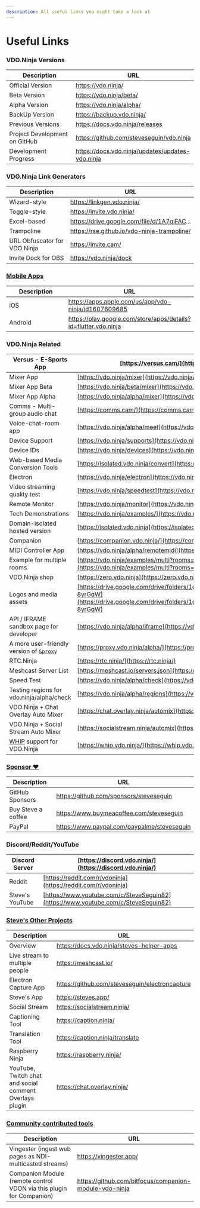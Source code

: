 ```yaml
---
description: All useful links you might take a look at
---
```


# Useful Links

### VDO.Ninja Versions

<table data-header-hidden><thead><tr><th width="323">Description</th><th>URL</th></tr></thead><tbody><tr><td>Official Version</td><td><a href="https://vdo.ninja/">https://vdo.ninja/</a></td></tr><tr><td>Beta Version</td><td><a href="https://vdo.ninja/beta/">https://vdo.ninja/beta/</a></td></tr><tr><td>Alpha Version</td><td><a href="https://vdo.ninja/alpha/">https://vdo.ninja/alpha/</a></td></tr><tr><td>BackUp Version</td><td><a href="https://backup.vdo.ninja/">https://backup.vdo.ninja/</a></td></tr><tr><td>Previous Versions</td><td><a href="https://docs.vdo.ninja/releases">https://docs.vdo.ninja/releases</a></td></tr><tr><td>Project Development on GitHub</td><td><a href="https://github.com/steveseguin/vdo.ninja">https://github.com/steveseguin/vdo.ninja</a></td></tr><tr><td>Development Progress</td><td><a href="https://docs.vdo.ninja/updates/updates-vdo.ninja">https://docs.vdo.ninja/updates/updates-vdo.ninja</a></td></tr></tbody></table>

### VDO.Ninja Link Generators

<table data-header-hidden><thead><tr><th width="291">Description</th><th>URL</th></tr></thead><tbody><tr><td>Wizard-style</td><td><a href="https://linkgen.vdo.ninja/">https://linkgen.vdo.ninja/</a></td></tr><tr><td>Toggle-style</td><td><a href="https://invite.vdo.ninja/">https://invite.vdo.ninja/</a></td></tr><tr><td>Excel-based</td><td><a href="https://drive.google.com/file/d/1A7qiFACoCxk9J-uTv9yyZa5yQWzFol8l/view">https://drive.google.com/file/d/1A7qiFAC</a>...</td></tr><tr><td>Trampoline</td><td><a href="https://rse.github.io/vdo-ninja-trampoline/">https://rse.github.io/vdo-ninja-trampoline/</a></td></tr><tr><td>URL Obfuscator for VDO.Ninja</td><td><a href="https://invite.cam/">https://invite.cam/</a></td></tr><tr><td>Invite Dock for OBS</td><td><a href="https://vdo.ninja/dock">https://vdo.ninja/dock</a></td></tr></tbody></table>

### [Mobile Apps](steves-helper-apps/native-mobile-app-versions.md)

<table data-header-hidden><thead><tr><th width="191">Description</th><th>URL</th></tr></thead><tbody><tr><td>iOS</td><td><a href="https://apps.apple.com/us/app/vdo-ninja/id1607609685">https://apps.apple.com/us/app/vdo-ninja/id1607609685</a></td></tr><tr><td>Android</td><td><a href="https://play.google.com/store/apps/details?id=flutter.vdo.ninja">https://play.google.com/store/apps/details?id=flutter.vdo.ninja</a></td></tr></tbody></table>

### VDO.Ninja Related

| Versus - E-Sports App                                                              | [https://versus.cam/](https://versus.cam/)                                                                                                             |
| ---------------------------------------------------------------------------------- | ------------------------------------------------------------------------------------------------------------------------------------------------------ |
| Mixer App                                                                          | [https://vdo.ninja/mixer](https://vdo.ninja/mixer)                                                                                                     |
| Mixer App Beta                                                                     | [https://vdo.ninja/beta/mixer](https://vdo.ninja/beta/mixer)                                                                                           |
| Mixer App Alpha                                                                    | [https://vdo.ninja/alpha/mixer](https://vdo.ninja/alpha/mixer)                                                                                         |
| Comms - Multi-group audio chat                                                     | [https://comms.cam/](https://comms.cam/)                                                                                                               |
| Voice-chat-room app                                                                | [https://vdo.ninja/alpha/meet](https://vdo.ninja/alpha/meet)                                                                                           |
| Device Support                                                                     | [https://vdo.ninja/supports](https://vdo.ninja/supports)                                                                                               |
| Device IDs                                                                         | [https://vdo.ninja/devices](https://vdo.ninja/devices)                                                                                                 |
| Web-based Media Conversion Tools                                                   | [https://isolated.vdo.ninja/convert](https://isolated.vdo.ninja/convert)                                                                               |
| Electron                                                                           | [https://vdo.ninja/electron](https://vdo.ninja/electron)                                                                                               |
| Video streaming quality test                                                       | [https://vdo.ninja/speedtest](https://vdo.ninja/speedtest)                                                                                             |
| Remote Monitor                                                                     | [https://vdo.ninja/monitor](https://vdo.ninja/monitor)                                                                                                 |
| Tech Demonstrations                                                                | [https://vdo.ninja/examples/](https://vdo.ninja/examples/)                                                                                             |
| Domain-isolated hosted version                                                     | [https://isolated.vdo.ninja](https://isolated.vdo.ninja/)                                                                                              |
| Companion                                                                          | [https://companion.vdo.ninja/](https://companion.vdo.ninja/)                                                                                           |
| MIDI Controller App                                                                | [https://vdo.ninja/alpha/remotemidi](https://vdo.ninja/alpha/remotemidi)                                                                               |
| Example for multiple rooms                                                         | [https://vdo.ninja/examples/multi?rooms=room1,room2,room3](https://vdo.ninja/examples/multi?rooms=room1,room2,room3)                                   |
| VDO.Ninja shop                                                                     | [https://zero.vdo.ninja](https://zero.vdo.ninja)                                                                                                       |
| Logos and media assets                                                             | [https://drive.google.com/drive/folders/1gYfxKEvFbKl\_UgHBT5PeGc5PJ-8yrGqW](https://drive.google.com/drive/folders/1gYfxKEvFbKl\_UgHBT5PeGc5PJ-8yrGqW) |
| API / IFRAME sandbox page for developer                                            | [https://vdo.ninja/alpha/iframe](https://vdo.ninja/alpha/iframe)                                                                                       |
| A more user-friendly version of [`&proxy`](newly-added-parameters/and-proxy.md)    | [https://proxy.vdo.ninja/alpha/](https://proxy.vdo.ninja/alpha/)                                                                                       |
| RTC.Ninja                                                                          | [https://rtc.ninja/](https://rtc.ninja/)                                                                                                               |
| Meshcast Server List                                                               | [https://meshcast.io/servers.json](https://meshcast.io/servers.json)                                                                                   |
| Speed Test                                                                         | [https://vdo.ninja/alpha/check](https://vdo.ninja/alpha/check)                                                                                         |
| Testing regions for vdo.ninja/alpha/check                                          | [https://vdo.ninja/alpha/regions](https://vdo.ninja/alpha/regions)                                                                                     |
| VDO.Ninja + Chat Overlay Auto Mixer                                                | [https://chat.overlay.ninja/automix](https://chat.overlay.ninja/automix)                                                                               |
| VDO.Ninja + Social Stream Auto Mixer                                               | [https://socialstream.ninja/automix](https://socialstream.ninja/automix)                                                                               |
| [WHIP](advanced-settings/mixer-scene-parameters/and-whip.md) support for VDO.Ninja | [https://whip.vdo.ninja/](https://whip.vdo.ninja/)                                                                                                     |

### [Sponsor ❤](getting-started/sponsor.md)

<table data-header-hidden><thead><tr><th width="262">Description</th><th>URL</th></tr></thead><tbody><tr><td>GitHub Sponsors</td><td><a href="https://github.com/sponsors/steveseguin">https://github.com/sponsors/steveseguin</a></td></tr><tr><td>Buy Steve a coffee</td><td><a href="https://www.buymeacoffee.com/steveseguin">https://www.buymeacoffee.com/steveseguin</a></td></tr><tr><td>PayPal</td><td><a href="https://www.paypal.com/paypalme/steveseguin">https://www.paypal.com/paypalme/steveseguin</a></td></tr></tbody></table>

### Discord/Reddit/YouTube

| Discord Server  | [https://discord.vdo.ninja/](https://discord.vdo.ninja/)                           |
| --------------- | ---------------------------------------------------------------------------------- |
| Reddit          | [https://reddit.com/r/vdoninja](https://reddit.com/r/vdoninja)                     |
| Steve's YouTube | [https://www.youtube.com/c/SteveSeguin82](https://www.youtube.com/c/SteveSeguin82) |

### [Steve's Other Projects](steves-helper-apps/)

<table data-header-hidden><thead><tr><th width="150">Description</th><th>URL</th></tr></thead><tbody><tr><td>Overview</td><td><a href="https://docs.vdo.ninja/steves-helper-apps">https://docs.vdo.ninja/steves-helper-apps</a></td></tr><tr><td>Live stream to multiple people</td><td><a href="https://meshcast.io/">https://meshcast.io/</a></td></tr><tr><td>Electron Capture App</td><td><a href="https://github.com/steveseguin/electroncapture">https://github.com/steveseguin/electroncapture</a></td></tr><tr><td>Steve's App</td><td><a href="https://steves.app/">https://steves.app/</a></td></tr><tr><td>Social Stream</td><td><a href="https://socialstream.ninja/">https://socialstream.ninja/</a></td></tr><tr><td>Captioning Tool</td><td><a href="https://caption.ninja/">https://caption.ninja/</a></td></tr><tr><td>Translation Tool</td><td><a href="https://caption.ninja/translate">https://caption.ninja/translate</a></td></tr><tr><td>Raspberry Ninja</td><td><a href="https://raspberry.ninja/">https://raspberry.ninja/</a></td></tr><tr><td>YouTube, Twitch chat and social comment Overlays plugin</td><td><a href="https://chat.overlay.ninja">https://chat.overlay.ninja/</a></td></tr></tbody></table>

### [Community contributed tools](steves-helper-apps/community-contributed-tools.md)

<table data-header-hidden><thead><tr><th width="329">Description</th><th>URL</th></tr></thead><tbody><tr><td>Vingester (ingest web pages as NDI-multicasted streams)</td><td><a href="https://vingester.app/">https://vingester.app/</a></td></tr><tr><td>Companion Module (remote control VDON via this plugin for Companion)</td><td><a href="https://github.com/bitfocus/companion-module-vdo-ninja">https://github.com/bitfocus/companion-module-vdo-ninja</a></td></tr></tbody></table>
